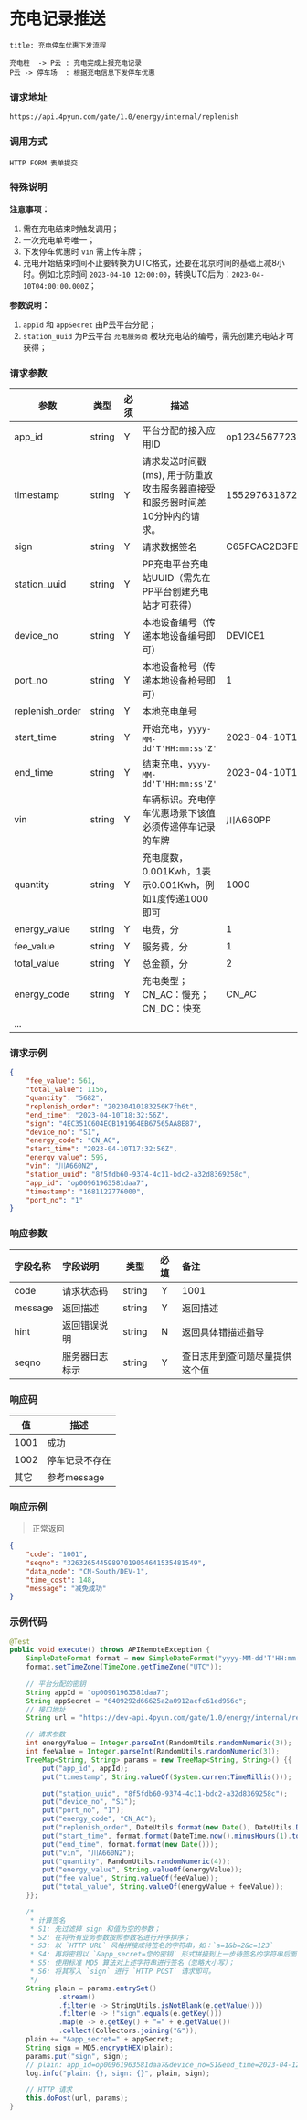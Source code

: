 # 充电记录推送

``` sequence
title: 充电停车优惠下发流程

充电桩  -> P云 : 充电完成上报充电记录
P云 -> 停车场  : 根据充电信息下发停车优惠
```

### 请求地址

```
https://api.4pyun.com/gate/1.0/energy/internal/replenish
```

### 调用方式

```
HTTP FORM 表单提交
```

### 特殊说明

**注意事项：**

1. 需在充电结束时触发调用；
2. 一次充电单号唯一；
3. 下发停车优惠时 `vin` 需上传车牌；
4. 充电开始结束时间不止要转换为UTC格式，还要在北京时间的基础上减8小时。例如北京时间 `2023-04-10 12:00:00`，转换UTC后为：`2023-04-10T04:00:00.000Z`；

**参数说明：**

1. `appId` 和 `appSecret` 由P云平台分配；
2. `station_uuid` 为P云平台 `充电服务商` 板块充电站的编号，需先创建充电站才可获得；


### 请求参数

| 参数              | 类型     | 必须 | 描述                                         | 示例值                              |
|-----------------|--------|----|--------------------------------------------|----------------------------------|
| app_id          | string | Y  | 平台分配的接入应用ID                                | op1234567723122                  |
| timestamp       | string | Y  | 请求发送时间戳(ms), 用于防重放攻击服务器直接受和服务器时间差10分钟内的请求。 | 1552976318722                    |
| sign            | string | Y  | 请求数据签名                                     | C65FCAC2D3FB5E2D3D4AD93DD20C8C39 |
| station_uuid    | string | Y  | PP充电平台充电站UUID（需先在PP平台创建充电站才可获得）            |                                  |
| device_no       | string | Y  | 本地设备编号（传递本地设备编号即可）                         | DEVICE1                          |
| port_no         | string | Y  | 本地设备枪号（传递本地设备枪号即可）                         | 1                                |
| replenish_order | string | Y  | 本地充电单号                                     |                                  |
| start_time      | string | Y  | 开始充电，`yyyy-MM-dd'T'HH:mm:ss'Z'`            | 2023-04-10T17:37:30Z             |
| end_time        | string | Y  | 结束充电，`yyyy-MM-dd'T'HH:mm:ss'Z'`            | 2023-04-10T17:37:30Z             |
| vin             | string | Y  | 车辆标识。充电停车优惠场景下该值必须传递停车记录的车牌                | 川A660PP                          |
| quantity        | string | Y  | 充电度数，0.001Kwh，1表示0.001Kwh，例如1度传递1000即可     | 1000                             |
| energy_value    | string | Y  | 电费，分                                       | 1                                |
| fee_value       | string | Y  | 服务费，分                                      | 1                                |
| total_value     | string | Y  | 总金额，分                                      | 2                                |
| energy_code     | string | Y  | 充电类型；CN_AC：慢充；CN_DC：快充                     | CN_AC                            |
| ...             |        |    |                                            |                                  |

### 请求示例

```json
{
    "fee_value": 561,
    "total_value": 1156,
    "quantity": "5682",
    "replenish_order": "20230410183256K7fh6t",
    "end_time": "2023-04-10T18:32:56Z",
    "sign": "4EC351C604ECB191964EB67565AA8E87",
    "device_no": "S1",
    "energy_code": "CN_AC",
    "start_time": "2023-04-10T17:32:56Z",
    "energy_value": 595,
    "vin": "川A660N2",
    "station_uuid": "8f5fdb60-9374-4c11-bdc2-a32d8369258c",
    "app_id": "op00961963581daa7",
    "timestamp": "1681122776000",
    "port_no": "1"
}
```

### 响应参数
| 字段名称    | 字段说明    |   类型   | 必填 | 备注              |
|:--------|:--------|:------:|:--:|:----------------|
| code    | 请求状态码   | string | Y  | 1001            |
| message | 返回描述    | string | Y  | 返回描述            |
| hint    | 返回错误说明  | string | N  | 返回具体错描述指导       |
| seqno   | 服务器日志标示 | string | Y  | 查日志用到查问题尽量提供这个值 |


### 响应码
| 值    | 描述 |
|------| --- |
| 1001 | 成功 |
| 1002 | 停车记录不存在 |
| 其它   | 参考message |

### 响应示例

> 正常返回

```json
{
    "code": "1001",
    "seqno": "32632654459897019054641535481549",
    "data_node": "CN-South/DEV-1",
    "time_cost": 148,
    "message": "减免成功"
}
```

### 示例代码

```java
@Test
public void execute() throws APIRemoteException {
    SimpleDateFormat format = new SimpleDateFormat("yyyy-MM-dd'T'HH:mm:ss.SSS'Z'");
    format.setTimeZone(TimeZone.getTimeZone("UTC"));
        
    // 平台分配的密钥
    String appId = "op00961963581daa7";
    String appSecret = "6409292d66625a2a0912acfc61ed956c";
    // 接口地址
    String url = "https://dev-api.4pyun.com/gate/1.0/energy/internal/replenish";

    // 请求参数
    int energyValue = Integer.parseInt(RandomUtils.randomNumeric(3));
    int feeValue = Integer.parseInt(RandomUtils.randomNumeric(3));
    TreeMap<String, String> params = new TreeMap<String, String>() {{
        put("app_id", appId);
        put("timestamp", String.valueOf(System.currentTimeMillis()));

        put("station_uuid", "8f5fdb60-9374-4c11-bdc2-a32d8369258c");
        put("device_no", "S1");
        put("port_no", "1");
        put("energy_code", "CN_AC");
        put("replenish_order", DateUtils.format(new Date(), DateUtils.DEFAULT_TIME_FORMAT) + RandomUtils.randomAlphanumeric(6));
        put("start_time", format.format(DateTime.now().minusHours(1).toDate()));
        put("end_time", format.format(new Date()));
        put("vin", "川A660N2");
        put("quantity", RandomUtils.randomNumeric(4));
        put("energy_value", String.valueOf(energyValue));
        put("fee_value", String.valueOf(feeValue));
        put("total_value", String.valueOf(energyValue + feeValue));
    }};

    /*
     * 计算签名
     * S1: 先过滤掉 sign 和值为空的参数；
     * S2: 在将所有业务参数按照参数名进行升序排序；
     * S3: 以 `HTTP URL` 风格拼接成待签名的字符串，如：`a=1&b=2&c=123`
     * S4: 再将密钥以 `&app_secret=您的密钥` 形式拼接到上一步待签名的字符串后面，如：`a=1&b=2&c=123&app_secret=您的密钥`
     * S5: 使用标准 MD5 算法对上述字符串进行签名（忽略大小写）；
     * S6: 将其写入 `sign` 进行 `HTTP POST` 请求即可。
     */
    String plain = params.entrySet()
            .stream()
            .filter(e -> StringUtils.isNotBlank(e.getValue()))
            .filter(e -> !"sign".equals(e.getKey()))
            .map(e -> e.getKey() + "=" + e.getValue())
            .collect(Collectors.joining("&"));
    plain += "&app_secret=" + appSecret;
    String sign = MD5.encryptHEX(plain);
    params.put("sign", sign);
    // plain: app_id=op00961963581daa7&device_no=S1&end_time=2023-04-12T09:40:18Z&energy_code=CN_AC&energy_value=676&fee_value=341&mobile=19925333063&port_no=1&quantity=9033&replenish_order=20230412094017HYynTf&start_time=2023-04-12T08:40:18Z&station_uuid=8f5fdb60-9374-4c11-bdc2-a32d8369258c&timestamp=1681263617993&total_value=1017&vin=川A660N2&app_secret=6409292d66625a2a0912acfc61ed956c, sign: D47024DF345A1143F080401FC50A2B8D
    log.info("plain: {}, sign: {}", plain, sign);

    // HTTP 请求
    this.doPost(url, params);
}
```
